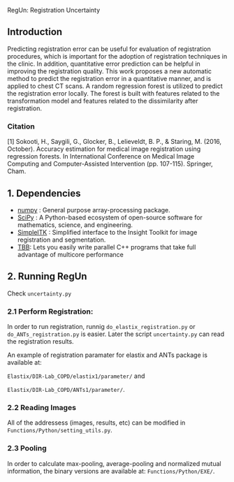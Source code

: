 

RegUn: Registration Uncertainty

## Introduction
Predicting registration error can be useful for evaluation of registration procedures, which is important for the adoption of registration techniques in the clinic. In addition, quantitative error prediction can be helpful in improving the registration quality. This work proposes a new automatic method to predict the registration error in a quantitative manner, and is applied to chest CT scans. A random regression forest is utilized to predict the registration error locally. The forest is built with features related to the transformation model and features related to the dissimilarity after registration.

### Citation
[1] Sokooti, H., Saygili, G., Glocker, B., Lelieveldt, B. P., & Staring, M. (2016, October). Accuracy estimation for medical image registration using regression forests. In International Conference on Medical Image Computing and Computer-Assisted Intervention (pp. 107-115). Springer, Cham.

## 1. Dependencies
- [numpy](http://www.numpy.org/) : General purpose array-processing package.
- [SciPy](https://www.scipy.org/) : A Python-based ecosystem of open-source software for mathematics, science, and engineering.
- [SimpleITK](http://www.simpleitk.org/) : Simplified interface to the Insight Toolkit for image registration and segmentation.
- [TBB](https://www.threadingbuildingblocks.org): Lets you easily write parallel C++ programs that take full advantage of multicore performance


## 2. Running RegUn
Check `uncertainty.py`

### 2.1 Perform Registration:
In order to run registration, runnig  `do_elastix_registration.py` or  `do_ANTs_registration.py` is easier. Later the script  `uncertainty.py` can read the registration results. 

An example of registration paramater for elastix and ANTs package is available at: 

`Elastix/DIR-Lab_COPD/elastix1/parameter/` and 

`Elastix/DIR-Lab_COPD/ANTs1/parameter/`.

### 2.2 Reading Images

All of the addressess (images, results, etc) can be modified in  `Functions/Python/setting_utils.py`. 

### 2.3 Pooling
In order to calculate max-pooling, average-pooling and normalized mutual information, the binary versions are available at: `Functions/Python/EXE/`. 
